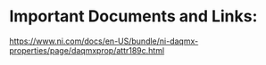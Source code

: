 # Important Documents and Links: 
https://www.ni.com/docs/en-US/bundle/ni-daqmx-properties/page/daqmxprop/attr189c.html
